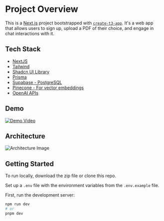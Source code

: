 # Project Overview

This is a [Next.js](https://nextjs.org/) project bootstrapped with [`create-t3-app`](https://github.com/t3-oss/create-t3-app). It's a web app that allows users to sign up, upload a PDF of their choice, and engage in chat interactions with it.

## Tech Stack

- [NextJS](https://nextjs.org/)
- [Tailwind](https://tailwindcss.com/)
- [Shadcn UI Library](https://ui.shadcn.com/)
- [Prisma](https://www.prisma.io/)
- [Supabase - PostgreSQL](https://supabase.com/)
- [Pinecone - For vector embeddings](https://www.pinecone.io/)
- [OpenAI APIs](https://openai.com/blog/openai-api)


## Demo

[![Demo Video](https://github.com/SuyashPatil-29/byte-busters/assets/112413583/fb016961-f2e5-4041-8e36-ac7304314a8d)](https://drive.google.com/file/d/1mk_aGQknwhEIbG390OQHX_OmlD_kSKeJ/view?usp=drivesdk)

## Architecture

![Architecture Image](https://github.com/SuyashPatil-29/byte-busters/assets/112413583/2f37ae53-5cfb-44ad-90d9-4da10cb848be)


## Getting Started

To run locally, download the zip file or clone this repo.

Set up a `.env` file with the environment variables from the `.env.example` file.

First, run the development server:

```bash
npm run dev
# or
pnpm dev
